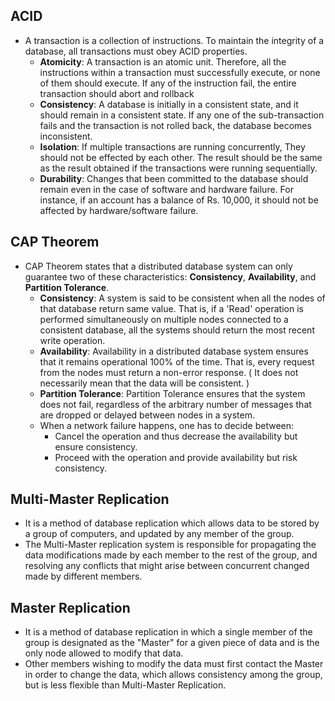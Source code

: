 ## ACID

- A transaction is a collection of instructions. To maintain the integrity of a database, all transactions must obey ACID properties.
  - **Atomicity**: A transaction is an atomic unit. Therefore, all the instructions within a transaction must successfully execute, or none of them should execute. If any of the instruction fail, the entire transaction should abort and rollback
  - **Consistency**: A database is initially in a consistent state, and it should remain in a consistent state. If any one of the sub-transaction fails and the transaction is not rolled back, the database becomes inconsistent.
  - **Isolation**: If multiple transactions are running concurrently, They should not be effected by each other. The result should be the same as the result obtained if the transactions were running sequentially.
  - **Durability**: Changes that been committed to the database should remain even in the case of software and hardware failure. For instance, if an account has a balance of Rs. 10,000, it should not be affected by hardware/software failure.

## CAP Theorem

- CAP Theorem states that a distributed database system can only guarantee two of these characteristics: **Consistency**, **Availability**, and **Partition Tolerance**.
  - **Consistency**: A system is said to be consistent when all the nodes of that database return same value. That is, if a 'Read' operation is performed simultaneously on multiple nodes connected to a consistent database, all the systems should return the most recent write operation.
  - **Availability**: Availability in a distributed database system ensures that it remains operational 100% of the time. That is, every request from the nodes must return a non-error response. ( It does not necessarily mean that the data will be consistent. )
  - **Partition Tolerance**: Partition Tolerance ensures that the system does not fail, regardless of the arbitrary number of messages that are dropped or delayed between nodes in a system.
  - When a network failure happens, one has to decide between:
    - Cancel the operation and thus decrease the availability but ensure consistency.
    - Proceed with the operation and provide availability but risk consistency.

## Multi-Master Replication

- It is a method of database replication which allows data to be stored by a group of computers, and updated by any member of the group.
- The Multi-Master replication system is responsible for propagating the data modifications made by each member to the rest of the group, and resolving any conflicts that might arise between concurrent changed made by different members.

## Master Replication

- It is a method of database replication in which a single member of the group is designated as the "Master" for a given piece of data and is the only node allowed to modify that data.
- Other members wishing to modify the data must first contact the Master in order to change the data, which allows consistency among the group, but is less flexible than Multi-Master Replication.
